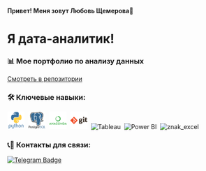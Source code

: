**Привет! Меня зовут Любовь Щемерова**👋

# Я дата-аналитик!

### 📊 Мое портфолио по анализу данных
[Смотреть в репозитории](https://github.com/Luobov/Portfolio)


### 🛠️ Ключевые навыки: 

<div>
    <img src="https://github.com/devicons/devicon/blob/master/icons/python/python-original-wordmark.svg" title="Python" alt="Python" width="40" height="40"/>&nbsp;
  <img src="https://github.com/devicons/devicon/blob/master/icons/postgresql/postgresql-original-wordmark.svg" title="Postgres" alt="Postgres" width="40" height="40"/>&nbsp;
  <img src="https://github.com/devicons/devicon/blob/master/icons/anaconda/anaconda-original-wordmark.svg" title="Anaconda" alt="Anaconda" width="40" height="40"/>&nbsp;
  <img src="https://github.com/devicons/devicon/blob/master/icons/git/git-original-wordmark.svg" title="Git" **alt="Git" width="40" height="40"/>&nbsp;
  <img src="https://github.com/Luobov/ShchemerovaL/assets/164014042/3a3c8156-25cb-48ac-bc11-3fc5abb2c62a" title="Tableau" alt="Tableau" width="40" height="40"/>&nbsp;
  <img src="https://github.com/Luobov/ShchemerovaL/assets/164014042/e1bc0b3b-3b05-487d-beec-9e7d30834c62" title="Power BI" alt="Power BI" width="40" height="40"/>&nbsp;
  <img src="https://github.com/Luobov/ShchemerovaL/assets/164014042/108895e4-683d-43d3-810e-234f8b659dae" alt="znak_excel" title="MS Excel" width="40" height="40"/>&nbsp
</div>






### 📞💬 Контакты для связи:

<div id="badges">
    <a href="https://t.me/luobov_shch">
    <img src="https://img.shields.io/badge/Telegram-black?style=for-the-badge&logo=telegram&logoColor=white" alt="Telegram Badge"/>
  </a>
</div>

